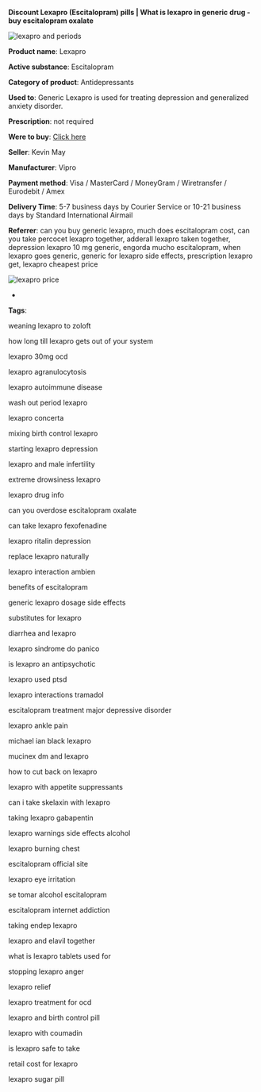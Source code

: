 **Discount Lexapro (Escitalopram) pills | What is lexapro in generic drug - buy escitalopram oxalate**

![lexapro and periods](http://exned.com/promo/blisters/296x296/lexapro.jpg)

**Product name**: Lexapro

**Active substance**: Escitalopram

**Category of product**: Antidepressants

**Used to**: Generic Lexapro is used for treating depression and generalized anxiety disorder.

**Prescription**: not required

**Were to buy**: [Click here](http://www.navidirect.org/out.php?sid=18&tds-key=lexapro)

**Seller**: Kevin May

**Manufacturer**: Vipro

**Payment method**: Visa / MasterCard / MoneyGram / Wiretransfer / Eurodebit / Amex

**Delivery Time**: 5-7 business days by Courier Service or 10-21 business days by Standard International Airmail



**Referrer**: can you buy generic lexapro, much does escitalopram cost, can you take percocet lexapro together, adderall lexapro taken together, depression lexapro 10 mg generic, engorda mucho escitalopram, when lexapro goes generic, generic for lexapro side effects, prescription lexapro get, lexapro cheapest price



![lexapro price](http://navidirect.org/promo/pills/lexapro.jpg)

*

























**Tags**:

weaning lexapro to zoloft

how long till lexapro gets out of your system

lexapro 30mg ocd

lexapro agranulocytosis

lexapro autoimmune disease

wash out period lexapro

lexapro concerta

mixing birth control lexapro

starting lexapro depression

lexapro and male infertility

extreme drowsiness lexapro

lexapro drug info

can you overdose escitalopram oxalate

can take lexapro fexofenadine

lexapro ritalin depression

replace lexapro naturally

lexapro interaction ambien

benefits of escitalopram

generic lexapro dosage side effects

substitutes for lexapro

diarrhea and lexapro

lexapro sindrome do panico

is lexapro an antipsychotic

lexapro used ptsd

lexapro interactions tramadol

escitalopram treatment major depressive disorder

lexapro ankle pain

michael ian black lexapro

mucinex dm and lexapro

how to cut back on lexapro

lexapro with appetite suppressants

can i take skelaxin with lexapro

taking lexapro gabapentin

lexapro warnings side effects alcohol

lexapro burning chest

escitalopram official site

lexapro eye irritation

se tomar alcohol escitalopram

escitalopram internet addiction

taking endep lexapro

lexapro and elavil together

what is lexapro tablets used for

stopping lexapro anger

lexapro relief

lexapro treatment for ocd

lexapro and birth control pill

lexapro with coumadin

is lexapro safe to take

retail cost for lexapro

lexapro sugar pill
